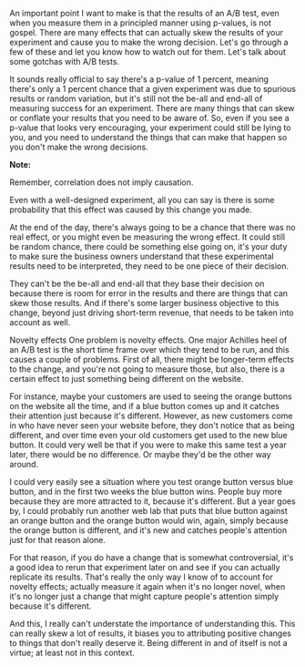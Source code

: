 An important point I want to make is that the results of an A/B test, even when you measure them in a principled manner using p-values, is not gospel. There are many effects that can actually skew the results of your experiment and cause you to make the wrong decision. Let's go through a few of these and let you know how to watch out for them. Let's talk about some gotchas with A/B tests.

It sounds really official to say there's a p-value of 1 percent, meaning there's only a 1 percent chance that a given experiment was due to spurious results or random variation, but it's still not the be-all and end-all of measuring success for an experiment. There are many things that can skew or conflate your results that you need to be aware of. So, even if you see a p-value that looks very encouraging, your experiment could still be lying to you, and you need to understand the things that can make that happen so you don't make the wrong decisions.

**Note:**

Remember, correlation does not imply causation.

Even with a well-designed experiment, all you can say is there is some probability that this effect was caused by this change you made.

At the end of the day, there's always going to be a chance that there was no real effect, or you might even be measuring the wrong effect. It could still be random chance, there could be something else going on, it's your duty to make sure the business owners understand that these experimental results need to be interpreted, they need to be one piece of their decision.

They can't be the be-all and end-all that they base their decision on because there is room for error in the results and there are things that can skew those results. And if there's some larger business objective to this change, beyond just driving short-term revenue, that needs to be taken into account as well.

Novelty effects
One problem is novelty effects. One major Achilles heel of an A/B test is the short time frame over which they tend to be run, and this causes a couple of problems. First of all, there might be longer-term effects to the change, and you're not going to measure those, but also, there is a certain effect to just something being different on the website.

For instance, maybe your customers are used to seeing the orange buttons on the website all the time, and if a blue button comes up and it catches their attention just because it's different. However, as new customers come in who have never seen your website before, they don't notice that as being different, and over time even your old customers get used to the new blue button. It could very well be that if you were to make this same test a year later, there would be no difference. Or maybe they'd be the other way around.

I could very easily see a situation where you test orange button versus blue button, and in the first two weeks the blue button wins. People buy more because they are more attracted to it, because it's different. But a year goes by, I could probably run another web lab that puts that blue button against an orange button and the orange button would win, again, simply because the orange button is different, and it's new and catches people's attention just for that reason alone.

For that reason, if you do have a change that is somewhat controversial, it's a good idea to rerun that experiment later on and see if you can actually replicate its results. That's really the only way I know of to account for novelty effects; actually measure it again when it's no longer novel, when it's no longer just a change that might capture people's attention simply because it's different.

And this, I really can't understate the importance of understanding this. This can really skew a lot of results, it biases you to attributing positive changes to things that don't really deserve it. Being different in and of itself is not a virtue; at least not in this context.

